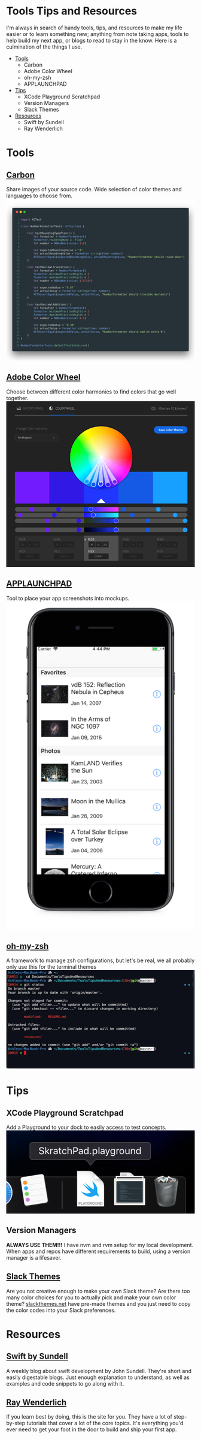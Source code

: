 # Tools Tips and Resources
I'm always in search of handy tools, tips, and resources to make my life easier or to learn something new; anything from note taking apps, tools to help build my next app, or blogs to read to stay in the know. Here is a culmination of the things I use.

* [Tools](#tools)
  * Carbon
  * Adobe Color Wheel
  * oh-my-zsh 
  * APPLAUNCHPAD
* [Tips](#tips)
  * XCode Playground Scratchpad
  * Version Managers
  * Slack Themes
* [Resources](#resouces)
  * Swift by Sundell
  * Ray Wenderlich

# Tools
## [Carbon](https://carbon.now.sh)
Share images of your source code. Wide selection of color themes and languages to choose from.
![Unit Test Snippet](resouces/carbon.png)
## [Adobe Color Wheel](https://color.adobe.com/create/color-wheel/)
Choose between different color harmonies to find colors that go well together.
![Adobe Color Wheel](resouces/adobe-color-wheel.png)
## [APPLAUNCHPAD](https://theapplaunchpad.com/)
Tool to place your app screenshots into mockups.
![mockup](resouces/mockup.png)
## [oh-my-zsh](https://ohmyz.sh/)
A framework to manage zsh configurations, but let's be real, we all probably only use this for the terminal themes 
![zsh-terminal](resouces/zsh-terminal.png)

# Tips
## XCode Playground Scratchpad
Add a Playground to your dock to easily access to test concepts.
![Playground Scratchpad](resouces/playground-scratchpad.png)
## Version Managers
**ALWAYS USE THEM!!!** I have nvm and rvm setup for my local development. When apps and repos have different requirements to build, using a version manager is a lifesaver.
## [Slack Themes](https://slackthemes.net)
Are you not creative enough to make your own Slack theme? Are there too many color choices for you to actually pick and make your own color theme? [slackthemes.net](https://slackthemes.net) have pre-made themes and you just need to copy the color codes into your Slack preferences.

# Resources
## [Swift by Sundell](https://www.swiftbysundell.com/)
A weekly blog about swift development by John Sundell. They're short and easily digestable blogs. Just enough explanation to understand, as well as examples and code snippets to go along with it. 
## [Ray Wenderlich](https://www.raywenderlich.com/)
If you learn best by doing, this is the site for you. They have a lot of step-by-step tutorials that cover a lot of the core topics. It's everything you'd ever need to get your foot in the door to build and ship your first app. 